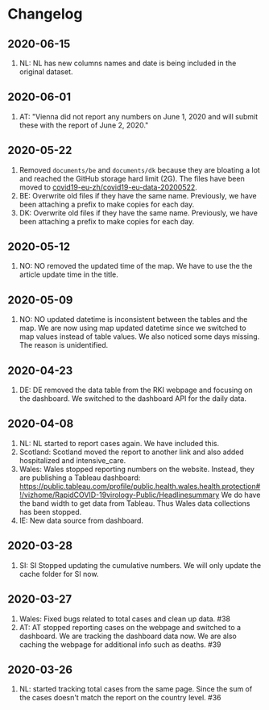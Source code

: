 # Changelog

## 2020-06-15

1. NL: NL has new columns names and date is being included in the original dataset.

## 2020-06-01

1. AT: "Vienna did not report any numbers on June 1, 2020 and will submit these with the report of June 2, 2020."

## 2020-05-22

1. Removed `documents/be` and `documents/dk` because they are bloating a lot and reached the GitHub storage hard limit (2G). The files have been moved to [covid19-eu-zh/covid19-eu-data-20200522](https://github.com/covid19-eu-zh/covid19-eu-data-20200522).
2. BE: Overwrite old files if they have the same name. Previously, we have been attaching a prefix to make copies for each day.
3. DK: Overwrite old files if they have the same name. Previously, we have been attaching a prefix to make copies for each day.

## 2020-05-12

1. NO: NO removed the updated time of the map. We have to use the the article update time in the title.

## 2020-05-09

1. NO: NO updated datetime is inconsistent between the tables and the map. We are now using map updated datetime since we switched to map values instead of table values. We also noticed some days missing. The reason is unidentified.

## 2020-04-23

1. DE: DE removed the data table from the RKI webpage and focusing on the dashboard. We switched to the dashboard API for the daily data.

## 2020-04-08

1. NL: NL started to report cases again. We have included this.
2. Scotland: Scotland moved the report to another link and also added hospitalized and intensive_care.
3. Wales: Wales stopped reporting numbers on the website. Instead, they are publishing a Tableau dashboard: https://public.tableau.com/profile/public.health.wales.health.protection#!/vizhome/RapidCOVID-19virology-Public/Headlinesummary We do have the band width to get data from Tableau. Thus Wales data collections has been stopped.
4. IE: New data source from dashboard.

## 2020-03-28

1. SI: SI Stopped updating the cumulative numbers. We will only update the cache folder for SI now.

## 2020-03-27

1. Wales: Fixed bugs related to total cases and clean up data. #38
2. AT: AT stopped reporting cases on the webpage and switched to a dashboard. We are tracking the dashboard data now. We are also caching the webpage for additional info such as deaths. #39

## 2020-03-26

1. NL: started tracking total cases from the same page. Since the sum of the cases doesn't match the report on the country level. #36